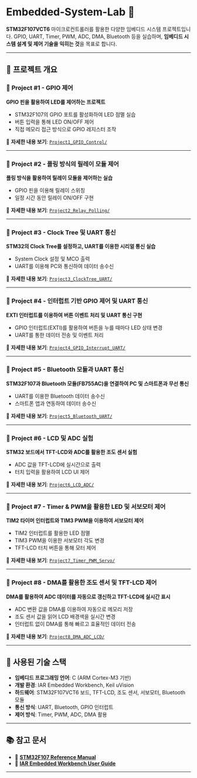 # Embedded-System-Lab 🚀

**STM32F107VCT6** 마이크로컨트롤러를 활용한 다양한 임베디드 시스템 프로젝트입니다.
GPIO, UART, Timer, PWM, ADC, DMA, Bluetooth 등을 실습하며, **임베디드 시스템 설계 및 제어 기술을 익히는 것**을 목표로 합니다.

---

## 📌 프로젝트 개요

### 🔹 **Project #1 - GPIO 제어**
**GPIO 핀을 활용하여 LED를 제어하는 프로젝트**
- STM32F107의 GPIO 포트를 활성화하여 LED 점멸 실습
- 버튼 입력을 통해 LED ON/OFF 제어
- 직접 메모리 접근 방식으로 GPIO 레지스터 조작

📂 **자세한 내용 보기**: [`Project1_GPIO_Control/`](./project%20%231)

---

### 🔹 **Project #2 - 폴링 방식의 릴레이 모듈 제어**
**폴링 방식을 활용하여 릴레이 모듈을 제어하는 실습**
- GPIO 핀을 이용해 릴레이 스위칭
- 일정 시간 동안 릴레이 ON/OFF 구현

📂 **자세한 내용 보기**: [`Project2_Relay_Polling/`](./project%20%232)

---

### 🔹 **Project #3 - Clock Tree 및 UART 통신**
**STM32의 Clock Tree를 설정하고, UART를 이용한 시리얼 통신 실습**
- System Clock 설정 및 MCO 출력
- UART를 이용해 PC와 통신하여 데이터 송수신

📂 **자세한 내용 보기**: [`Project3_ClockTree_UART/`](./project%20%233)

---

### 🔹 **Project #4 - 인터럽트 기반 GPIO 제어 및 UART 통신**
**EXTI 인터럽트를 이용하여 버튼 이벤트 처리 및 UART 통신 구현**
- GPIO 인터럽트(EXTI)를 활용하여 버튼을 누를 때마다 LED 상태 변경
- UART를 통한 데이터 전송 및 이벤트 처리

📂 **자세한 내용 보기**: [`Project4_GPIO_Interrupt_UART/`](./project%20%234)

---

### 🔹 **Project #5 - Bluetooth 모듈과 UART 통신**
**STM32F107과 Bluetooth 모듈(FB755AC)을 연결하여 PC 및 스마트폰과 무선 통신**
- UART를 이용한 Bluetooth 데이터 송수신
- 스마트폰 앱과 연동하여 데이터 송수신

📂 **자세한 내용 보기**: [`Project5_Bluetooth_UART/`](./project%20%235)

---

### 🔹 **Project #6 - LCD 및 ADC 실험**
**STM32 보드에서 TFT-LCD와 ADC를 활용한 조도 센서 실험**
- ADC 값을 TFT-LCD에 실시간으로 출력
- 터치 입력을 활용하여 LCD UI 제어

📂 **자세한 내용 보기**: [`Project6_LCD_ADC/`](./project%20%236)

---

### 🔹 **Project #7 - Timer & PWM을 활용한 LED 및 서보모터 제어**
**TIM2 타이머 인터럽트와 TIM3 PWM을 이용하여 서보모터 제어**
- TIM2 인터럽트를 활용한 LED 점멸
- TIM3 PWM을 이용한 서보모터 각도 변경
- TFT-LCD 터치 버튼을 통해 모터 제어

📂 **자세한 내용 보기**: [`Project7_Timer_PWM_Servo/`](./project%20%237)

---

### 🔹 **Project #8 - DMA를 활용한 조도 센서 및 TFT-LCD 제어**
**DMA를 활용하여 ADC 데이터를 자동으로 갱신하고 TFT-LCD에 실시간 표시**
- ADC 변환 값을 DMA를 이용하여 자동으로 메모리 저장
- 조도 센서 값을 읽어 LCD 배경색을 실시간 변경
- 인터럽트 없이 DMA를 통해 빠르고 효율적인 데이터 전송

📂 **자세한 내용 보기**: [`Project8_DMA_ADC_LCD/`](./project%20%238)

---

## 🔧 사용된 기술 스택
- **임베디드 프로그래밍 언어**: C (ARM Cortex-M3 기반)
- **개발 환경**: IAR Embedded Workbench, Keil uVision
- **하드웨어**: STM32F107VCT6 보드, TFT-LCD, 조도 센서, 서보모터, Bluetooth 모듈
- **통신 방식**: UART, Bluetooth, GPIO 인터럽트
- **제어 방식**: Timer, PWM, ADC, DMA 활용

---

## 📚 참고 문서
- 📄 **[STM32F107 Reference Manual](https://www.st.com/resource/en/reference_manual/cd00171190.pdf)**
- 📄 **[IAR Embedded Workbench User Guide](https://www.iar.com/ewarm)**

---

